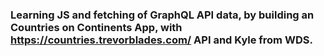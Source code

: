 ### Learning JS and fetching of GraphQL API data, by building an Countries on Continents App, with https://countries.trevorblades.com/ API and Kyle from WDS.